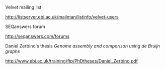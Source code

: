 Velvet mailing list

http://listserver.ebi.ac.uk/mailman/listinfo/velvet-users

SEQanswers forum

http://seqanswers.com/forums

Daniel Zerbino's thesis _Genome assembly and comparison using de Bruijn graphs_

http://www.ebi.ac.uk/training/ftp/PhDtheses/Daniel_Zerbino.pdf